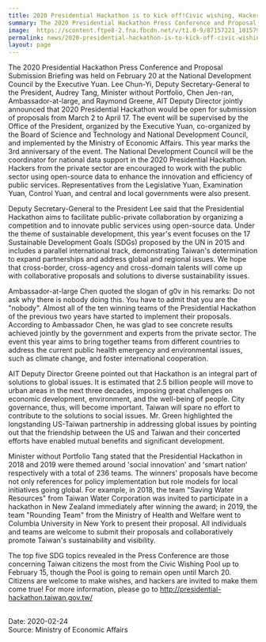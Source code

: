 ```yaml
---
title: 2020 Presidential Hackathon is to kick off!Civic wishing, Hackers making citizens' wishes come true
summary: The 2020 Presidential Hackathon Press Conference and Proposal Submission Briefing was held on February 20 at the National Development Council by the Executive Yuan.
image:  https://scontent.ftpe8-2.fna.fbcdn.net/v/t1.0-9/87157221_10157906981678490_8254687762909757440_o.jpg?_nc_cat=100&_nc_sid=a61e81&_nc_ohc=NnIetpP8KhwAX--aB62&_nc_ht=scontent.ftpe8-2.fna&oh=d21ea3ee8b058cda3ddd3c78c3c023e6&oe=5EF03C8E
permalink: news/2020-presidential-hackathon-is-to-kick-off-civic-wishing-hackers-making-citizens-wishes-come-true/
layout: page
---
```

The 2020 Presidential Hackathon Press Conference and Proposal Submission Briefing was held on February 20 at the National Development Council by the Executive Yuan. Lee Chun-Yi, Deputy Secretary-General to the President, Audrey Tang, Minister without Portfolio, Chen Jen-ran, Ambassador-at-large, and Raymond Greene, AIT Deputy Director jointly announced that 2020 Presidential Hackathon would be open for submission of proposals from March 2 to April 17. The event will be supervised by the Office of the President, organized by the Executive Yuan, co-organized by the Board of Science and Technology and National Development Council, and implemented by the Ministry of Economic Affairs. This year marks the 3rd anniversary of the event. The National Development Council will be the coordinator for national data support in the 2020 Presidential Hackathon. Hackers from the private sector are encouraged to work with the public sector using open-source data to enhance the innovation and efficiency of public services. Representatives from the Legislative Yuan, Examination Yuan, Control Yuan, and central and local governments were also present.

Deputy Secretary-General to the President Lee said that the Presidential Hackathon aims to facilitate public-private collaboration by organizing a competition and to innovate public services using open-source data. Under the theme of sustainable development, this year's event focuses on the 17 Sustainable Development Goals (SDGs) proposed by the UN in 2015 and includes a parallel international track, demonstrating Taiwan's determination to expand partnerships and address global and regional issues. We hope that cross-border, cross-agency and cross-domain talents will come up with collaborative proposals and solutions to diverse sustainability issues.

Ambassador-at-large Chen quoted the slogan of g0v in his remarks: Do not ask why there is nobody doing this. You have to admit that you are the "nobody". Almost all of the ten winning teams of the Presidential Hackathon of the previous two years have started to implement their proposals. According to Ambassador Chen, he was glad to see concrete results achieved jointly by the government and experts from the private sector. The event this year aims to bring together teams from different countries to address the current public health emergency and environmental issues, such as climate change, and foster international cooperation.

AIT Deputy Director Greene pointed out that Hackathon is an integral part of solutions to global issues. It is estimated that 2.5 billion people will move to urban areas in the next three decades, imposing great challenges on economic development, environment, and the well-being of people. City governance, thus, will become important. Taiwan will spare no effort to contribute to the solutions to social issues. Mr. Green highlighted the longstanding US-Taiwan partnership in addressing global issues by pointing out that the friendship between the US and Taiwan and their concerted efforts have enabled mutual benefits and significant development. 

Minister without Portfolio Tang stated that the Presidential Hackathon in 2018 and 2019 were themed around 'social innovation' and 'smart nation' respectively with a total of 236 teams. The winners' proposals have become not only references for policy implementation but role models for local initiatives going global. For example, in 2018, the team "Saving Water Resources" from Taiwan Water Corporation was invited to participate in a hackathon in New Zealand immediately after winning the award; in 2019, the team "Rounding Team" from the Ministry of Health and Welfare went to Columbia University in New York to present their proposal. All individuals and teams are welcome to submit their proposals and collaboratively promote Taiwan's sustainability and visibility.

The top five SDG topics revealed in the Press Conference are those concerning Taiwan citizens the most from the Civic Wishing Pool up to February 15, though the Pool is going to remain open until March 20. Citizens are welcome to make wishes, and hackers are invited to make them come true! For more information, please go to http://presidential-hackathon.taiwan.gov.tw/

<br/>
Date: 2020-02-24
<br/>
Source: Ministry of Economic Affairs
